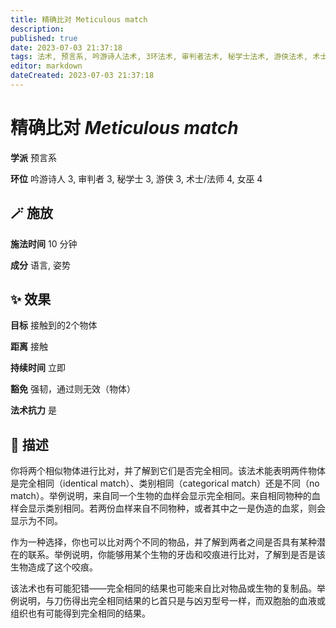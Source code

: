 ```yaml
---
title: 精确比对 Meticulous match
description: 
published: true
date: 2023-07-03 21:37:18
tags: 法术, 预言系, 吟游诗人法术, 3环法术, 审判者法术, 秘学士法术, 游侠法术, 术士/法师法术, 4环法术, 女巫法术
editor: markdown
dateCreated: 2023-07-03 21:37:18
---
```


# **精确比对** *Meticulous match*

**学派** 预言系 

**环位** 吟游诗人 3, 审判者 3, 秘学士 3, 游侠 3, 术士/法师 4, 女巫 4

## 🪄 施放

**施法时间** 10 分钟

**成分** 语言, 姿势

## ✨ 效果 

**目标** 接触到的2个物体 

**距离** 接触  

**持续时间** 立即 

**豁免** 强韧，通过则无效（物体）

**法术抗力** 是

## 📖 描述

你将两个相似物体进行比对，并了解到它们是否完全相同。该法术能表明两件物体是完全相同（identical match）、类别相同（categorical match）还是不同（no match）。举例说明，来自同一个生物的血样会显示完全相同。来自相同物种的血样会显示类别相同。若两份血样来自不同物种，或者其中之一是伪造的血浆，则会显示为不同。

作为一种选择，你也可以比对两个不同的物品，并了解到两者之间是否具有某种潜在的联系。举例说明，你能够用某个生物的牙齿和咬痕进行比对，了解到是否是该生物造成了这个咬痕。

该法术也有可能犯错——完全相同的结果也可能来自比对物品或生物的复制品。举例说明，与刀伤得出完全相同结果的匕首只是与凶刃型号一样，而双胞胎的血液或组织也有可能得到完全相同的结果。
    